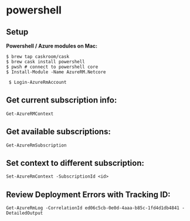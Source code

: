 # powershell

## Setup

**Powershell / Azure modules on Mac:**

```text
$ brew tap caskroom/cask
$ brew cask install powershell
$ pwsh # connect to powershell core
$ Install-Module -Name AzureRM.Netcore
```

```text
 $ Login-AzureRmAccount
```

## Get current subscription info:

```text
Get-AzureRMContext
```

## Get available subscriptions:

```text
Get-AzureRmSubscription
```

## Set context to different subscription:

```text
Set-AzureRmContext -SubscriptionId <id>
```

## Review Deployment Errors with Tracking ID:

```text
Get-AzureRmLog -CorrelationId ed06c5cb-0e0d-4aaa-b85c-1fd4d1db4841 -DetailedOutput
```

